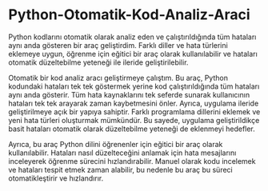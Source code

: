 # Python-Otomatik-Kod-Analiz-Araci
Python kodlarını otomatik olarak analiz eden ve çalıştırıldığında tüm hataları aynı anda gösteren bir araç geliştirdim. Farklı diller ve hata türlerini eklemeye uygun, öğrenme için eğitici bir araç olarak kullanılabilir ve hataları otomatik düzeltebilme yeteneği ile ileride geliştirilebilir.


Otomatik bir kod analiz aracı geliştirmeye çalıştım. Bu araç, Python kodundaki hataları tek tek göstermek yerine kod çalıştırıldığında tüm hataları aynı anda gösterir. Tüm hata kaynaklarını tek seferde sunarak kullanıcının hataları tek tek arayarak zaman kaybetmesini önler. Ayrıca, uygulama ileride geliştirilmeye açık bir yapıya sahiptir. Farklı programlama dillerini eklemek ve yeni hata türleri oluşturmak mümkündür. Bu sayede, uygulama geliştirildikçe basit hataları otomatik olarak düzeltebilme yeteneği de eklenmeyi hedefler.

Ayrıca, bu araç Python dilini öğrenenler için eğitici bir araç olarak kullanılabilir. Hataları nasıl düzelteceğini anlamak için hata mesajlarını inceleyerek öğrenme sürecini hızlandırabilir. Manuel olarak kodu incelemek ve hataları tespit etmek zaman alabilir, bu nedenle bu araç bu süreci otomatikleştirir ve hızlandırır.
